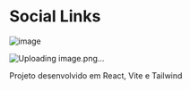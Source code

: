 # Social Links

![image](https://github.com/user-attachments/assets/4047401b-de88-42d2-8321-b3e517fb329d)

![Uploading image.png…]()

Projeto desenvolvido em React, Vite e Tailwind
